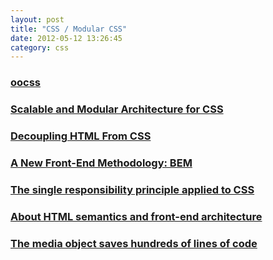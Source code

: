 ```yaml
---
layout: post
title: "CSS / Modular CSS"
date: 2012-05-12 13:26:45
category: css
---
```


### [oocss](https://github.com/stubbornella/oocss)

### [Scalable and Modular Architecture for CSS](http://smacss.com/)

### [Decoupling HTML From CSS](http://coding.smashingmagazine.com/2012/04/20/decoupling-html-from-css/)

### [A New Front-End Methodology: BEM](http://coding.smashingmagazine.com/2012/04/16/a-new-front-end-methodology-bem/)

### [The single responsibility principle applied to CSS](http://csswizardry.com/2012/04/the-single-responsibility-principle-applied-to-css/)

### [About HTML semantics and front-end architecture](http://nicolasgallagher.com/about-html-semantics-front-end-architecture/)

### [The media object saves hundreds of lines of code](http://www.stubbornella.org/content/2010/06/25/the-media-object-saves-hundreds-of-lines-of-code/)
